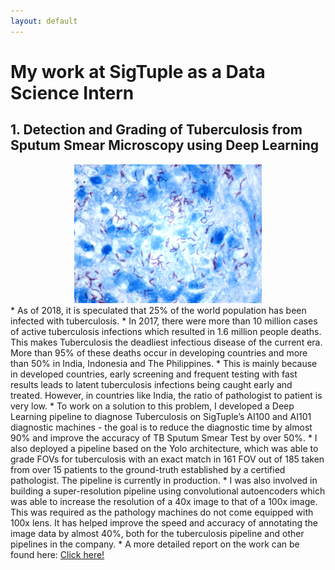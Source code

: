 ```yaml
---
layout: default
---
```


# My work at SigTuple as a Data Science Intern

## 1. Detection and Grading of Tuberculosis from Sputum Smear Microscopy using Deep Learning 
<div align="center">
    <img alt="Logo" src="images/sigtuple.png" width="300" />
</div>
* As of 2018, it is speculated that 25% of the world population has been infected with tuberculosis. 
* In 2017, there were more than 10 million cases of active tuberculosis infections which resulted in 1.6 million people deaths. This makes Tuberculosis the deadliest 
  infectious disease of the current era. More than 95% of these deaths occur in developing countries and more than 50% in India, Indonesia and The Philippines.
* This is mainly because in developed countries, early screening and frequent testing with fast results leads to latent tuberculosis infections being caught early and treated.       However, in countries like India, the ratio of pathologist to patient is very low.
* To work on a solution to this problem, I developed a Deep Learning pipeline to diagnose Tuberculosis on SigTuple’s AI100 and AI101 diagnostic machines - the
  goal is to reduce the diagnostic time by almost 90% and improve the accuracy of TB Sputum Smear Test by over 50%.
* I also deployed a pipeline based on the Yolo architecture, which was able to grade FOVs for tuberculosis with an exact match in 161 FOV out of 185 taken from over 15 patients to   the ground-truth established by a certified pathologist. The pipeline is currently in production.
* I was also involved in building a super-resolution pipeline using convolutional autoencoders which was able to increase the resolution of a 40x image to that of a 100x image.     This was required as the pathology machines do not come equipped with 100x lens. It has helped improve the speed and accuracy of annotating the image data by almost 40%, both     for the tuberculosis pipeline and other pipelines in the company.
* A more detailed report on the work can be found here: <a href="https://drive.google.com/file/d/1A2DVV77ExMp7JeK4R97Yo63KUbF2MzTw/view?usp=sharing"> Click here! </a>


